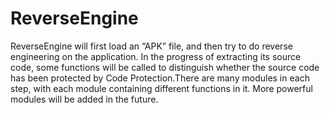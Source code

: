 # ReverseEngine
ReverseEngine will first load an “APK” file, and then try to do reverse engineering on the application. In the progress of extracting its source code, some functions will be called to distinguish whether the source code has  been protected by Code Protection.There are many modules in each step, with each module containing different functions in it. More powerful modules will be added in the future. 
